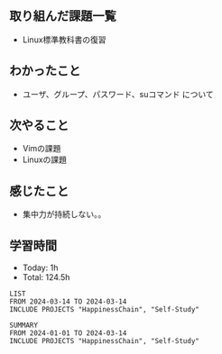 ## 取り組んだ課題一覧
- Linux標準教科書の復習
## わかったこと
- ユーザ、グループ、パスワード、suコマンド について
## 次やること
- Vimの課題
- Linuxの課題
## 感じたこと
- 集中力が持続しない。。
## 学習時間
- Today: 1h
- Total: 124.5h

```toggl
LIST
FROM 2024-03-14 TO 2024-03-14
INCLUDE PROJECTS "HappinessChain", "Self-Study"
```
```toggl
SUMMARY
FROM 2024-01-01 TO 2024-03-14
INCLUDE PROJECTS "HappinessChain", "Self-Study"
```

